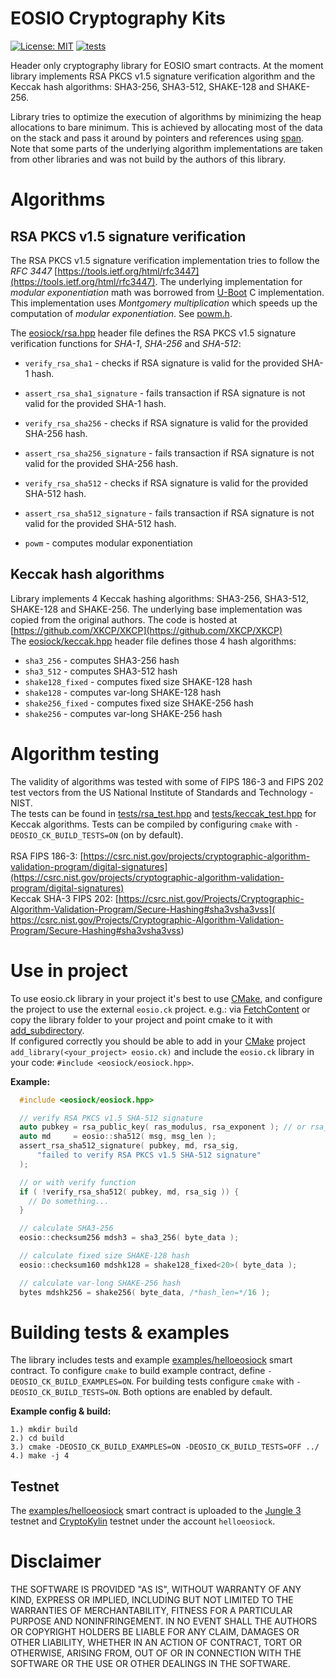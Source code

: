 # EOSIO Cryptography Kits
[![License: MIT](https://img.shields.io/badge/License-MIT-blue.svg)](LICENSE)
[![tests](https://github.com/ZeroPass/eosio.ck/actions/workflows/tests.yml/badge.svg?branch=master)](https://github.com/ZeroPass/eosio.ck/actions/workflows/tests.yml)

Header only cryptography library for EOSIO smart contracts.
At the moment library implements RSA PKCS v1.5 signature verification algorithm and the Keccak hash algorithms: SHA3-256, SHA3-512, SHAKE-128 and SHAKE-256.

Library tries to optimize the execution of algorithms by minimizing the heap allocations to bare minimum. This is achieved by allocating most of the data on the stack and pass it around by pointers and references using [span](include/eosiock/span.hpp). Note that some parts of the underlying algorithm implementations are taken from other libraries and was not build by the authors of this library.

# Algorithms
## RSA PKCS v1.5 signature verification
The RSA PKCS v1.5 signature verification implementation tries to follow the *RFC 3447* [https://tools.ietf.org/html/rfc3447](https://tools.ietf.org/html/rfc3447). The underlying implementation for *modular exponentiation* math was borrowed from [U-Boot](https://github.com/u-boot/u-boot) C implementation. This implementation uses *Montgomery multiplication* which speeds up the computation of *modular exponentiation*. See [powm.h](include/eosiock/c/powm.h).

The [eosiock/rsa.hpp](include/eosiock/rsa.hpp) header file defines the RSA PKCS v1.5 signature verification functions for *SHA-1*, *SHA-256* and *SHA-512*:
- `verify_rsa_sha1` - checks if RSA signature is valid for the provided SHA-1 hash.
- `assert_rsa_sha1_signature` - fails transaction if RSA signature is not valid for the provided SHA-1 hash.
- `verify_rsa_sha256` - checks if RSA signature is valid for the provided SHA-256 hash.
- `assert_rsa_sha256_signature` - fails transaction if RSA signature is not valid for the provided SHA-256 hash.
- `verify_rsa_sha512` - checks if RSA signature is valid for the provided SHA-512 hash.
- `assert_rsa_sha512_signature` - fails transaction if RSA signature is not valid for the provided SHA-512 hash.

- `powm` - computes modular exponentiation

## Keccak hash algorithms
Library implements 4 Keccak hashing algorithms: SHA3-256, SHA3-512, SHAKE-128 and SHAKE-256. The underlying base implementation was copied from the original authors. The code is hosted at [https://github.com/XKCP/XKCP](https://github.com/XKCP/XKCP)
<br>The [eosiock/keccak.hpp](include/eosiock/keccak.hpp) header file defines those 4 hash algorithms:
- `sha3_256` - computes SHA3-256 hash
- `sha3_512` - computes SHA3-512 hash
- `shake128_fixed` - computes fixed size  SHAKE-128 hash
- `shake128` - computes var-long SHAKE-128 hash
- `shake256_fixed` - computes fixed size SHAKE-256 hash
- `shake256` - computes var-long SHAKE-256 hash

# Algorithm testing
The validity of algorithms was tested with some of FIPS 186-3 and FIPS 202 test vectors from the US National Institute of Standards and Technology - NIST.
<br>The tests can be found in [tests/rsa_test.hpp](tests/rsa_test.hpp) and [tests/keccak_test.hpp](tests/keccak_test.hpp) for Keccak algorithms. Tests can be compiled by configuring `cmake` with `-DEOSIO_CK_BUILD_TESTS=ON` (on by default).
<br><br>RSA FIPS 186-3: [https://csrc.nist.gov/projects/cryptographic-algorithm-validation-program/digital-signatures](https://csrc.nist.gov/projects/cryptographic-algorithm-validation-program/digital-signatures)
<br>Keccak SHA-3 FIPS 202: [https://csrc.nist.gov/Projects/Cryptographic-Algorithm-Validation-Program/Secure-Hashing#sha3vsha3vss]( https://csrc.nist.gov/Projects/Cryptographic-Algorithm-Validation-Program/Secure-Hashing#sha3vsha3vss)

# Use in project
To use eosio.ck library in your project it's best to use [CMake](https://cmake.org/), and configure the project to use the external `eosio.ck` project. e.g.: via [FetchContent](https://cmake.org/cmake/help/latest/module/FetchContent.html) or copy the library folder to your project and point cmake to it with [add_subdirectory](https://cmake.org/cmake/help/latest/command/add_subdirectory.html). <br>If configured correctly you should be able to add in your [CMake](https://cmake.org/) project `add_library(<your_project> eosio.ck)` and include the `eosio.ck` library in your code: `#include <eosiock/eosiock.hpp>`.

**Example:**
```cpp
  #include <eosiock/eosiock.hpp>

  // verify RSA PKCS v1.5 SHA-512 signature
  auto pubkey = rsa_public_key( ras_modulus, rsa_exponent ); // or rsa_public_key_view(...)
  auto md     = eosio::sha512( msg, msg_len );
  assert_rsa_sha512_signature( pubkey, md, rsa_sig,
      "failed to verify RSA PKCS v1.5 SHA-512 signature"
  );

  // or with verify function
  if ( !verify_rsa_sha512( pubkey, md, rsa_sig )) {
    // Do something...
  }

  // calculate SHA3-256
  eosio::checksum256 mdsh3 = sha3_256( byte_data );

  // calculate fixed size SHAKE-128 hash
  eosio::checksum160 mdshk128 = shake128_fixed<20>( byte_data );

  // calculate var-long SHAKE-256 hash
  bytes mdshk256 = shake256( byte_data, /*hash_len=*/16 );
```

# Building tests & examples
The library includes tests and example [examples/helloeosiock](examples/helloeosiock) smart contract. To configure `cmake` to build example contract, define `-DEOSIO_CK_BUILD_EXAMPLES=ON`. For building tests configure `cmake` with `-DEOSIO_CK_BUILD_TESTS=ON`. Both options are enabled by default.

**Example config & build:**
```
1.) mkdir build
2.) cd build
3.) cmake -DEOSIO_CK_BUILD_EXAMPLES=ON -DEOSIO_CK_BUILD_TESTS=OFF ../
4.) make -j 4
```
## Testnet
The [examples/helloeosiock](examples/helloeosiock) smart contract is uploaded to the [Jungle 3](https://jungle3.bloks.io/account/helloeosiock) testnet and [CryptoKylin](https://kylin.eosq.eosnation.io/account/helloeosiock) testnet under the account `helloeosiock`.

# Disclaimer
THE SOFTWARE IS PROVIDED "AS IS", WITHOUT WARRANTY OF ANY KIND, EXPRESS OR IMPLIED, INCLUDING BUT NOT LIMITED TO THE WARRANTIES OF MERCHANTABILITY, FITNESS FOR A PARTICULAR PURPOSE AND NONINFRINGEMENT. IN NO EVENT SHALL THE AUTHORS OR COPYRIGHT HOLDERS BE LIABLE FOR ANY CLAIM, DAMAGES OR OTHER LIABILITY, WHETHER IN AN ACTION OF CONTRACT, TORT OR OTHERWISE, ARISING FROM, OUT OF OR IN CONNECTION WITH THE SOFTWARE OR THE USE OR OTHER DEALINGS IN THE SOFTWARE.
